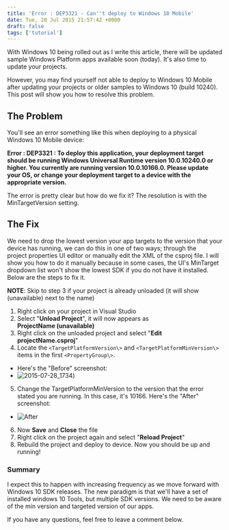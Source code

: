 ```yaml
---
title: 'Error : DEP3321 - Can''t deploy to Windows 10 Mobile'
date: Tue, 28 Jul 2015 21:57:42 +0000
draft: false
tags: ['tutorial']
---
```


With Windows 10 being rolled out as I write this article, there will be updated sample Windows Platform apps available soon (today). It's also time to update your projects.

However, you may find yourself not able to deploy to Windows 10 Mobile after updating your projects or older samples to Windows 10 (build 10240). This post will show you how to resolve this problem.

The Problem
-----------

You'll see an error something like this when deploying to a physical Windows 10 Mobile device:

**Error : DEP3321 : To deploy this application, your deployment target should be running Windows Universal Runtime version 10.0.10240.0 or higher. You currently are running version 10.0.10166.0. Please update your OS, or change your deployment target to a device with the appropriate version.**

The error is pretty clear but how do we fix it? The resolution is with the MinTargetVersion setting.

The Fix
-------

We need to drop the lowest version your app targets to the version that your device has running, we can do this in one of two ways; through the project properties UI editor or manually edit the XML of the csproj file. I will show you how to do it manually because in some cases, the UI's MinTarget dropdown list won't show the lowest SDK if you do not have it installed. Below are the steps to fix it.

**NOTE**: Skip to step 3 if your project is already unloaded (it will show (unavailable) next to the name)

1) Right click on your project in Visual Studio
2) Select "**Unload Project**", it will now appears as **ProjectName (unavailable)**
3) Right click on the unloaded project and select "**Edit projectName.csproj**"
4) Locate the `<TargetPlatformVersion\>` and `<TargetPlatformMinVersion\>` items in the first `<PropertyGroup\>`.
  * Here's the "Before" screenshot:
  * ![2015-07-28_1734](/wp-content/uploads/2015/07/2015-07-28_1734.png))
5) Change the TargetPlatformMinVersion to the version that the error stated you are running. In this case, it's 10166. Here's the "After" screenshot:
  * ![After](/wp-content/uploads/2015/07/2015-07-28_1738.png)
6) Now **Save** and **Close** the file
7) Right click on the project again and select "**Reload Project**"
8) Rebuild the project and deploy to device. Now you should be up and running!

### Summary

I expect this to happen with increasing frequency as we move forward with Windows 10 SDK releases. The new paradigm is that we'll have a set of installed windows 10 Tools, but multiple SDK versions. We need to be aware of the min version and targeted version of our apps.

If you have any questions, feel free to leave a comment below.